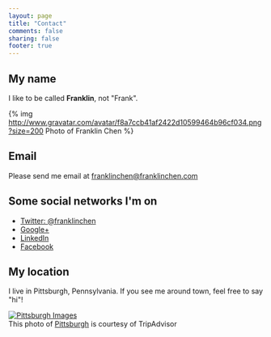 ```yaml
---
layout: page
title: "Contact"
comments: false
sharing: false
footer: true
---
```

## My name

I like to be called **Franklin**, not "Frank".

{% img http://www.gravatar.com/avatar/f8a7ccb41af2422d10599464b96cf034.png?size=200 Photo of Franklin Chen %}

## Email

Please send me email at <a href='&#109;&#97;&#105;&#108;&#116;&#111;&#58;&#102;&#114;&#97;&#110;&#107;&#108;&#105;&#110;&#99;&#104;&#101;&#110;&#64;&#102;&#114;&#97;&#110;&#107;&#108;&#105;&#110;&#99;&#104;&#101;&#110;&#46;&#99;&#111;&#109;'>&#102;&#114;&#97;&#110;&#107;&#108;&#105;&#110;&#99;&#104;&#101;&#110;&#64;&#102;&#114;&#97;&#110;&#107;&#108;&#105;&#110;&#99;&#104;&#101;&#110;&#46;&#99;&#111;&#109;</a>

## Some social networks I'm on

- [Twitter: @franklinchen](http://twitter.com/franklinchen)
- [Google+](http://plus.google.com/+FranklinChen?rel=me)
- [LinkedIn](http://www.linkedin.com/in/franklinchen)
- [Facebook](http://www.facebook.com/franklin.chen)

## My location

I live in Pittsburgh, Pennsylvania. If you see me around town, feel free to say "hi"!

<a href="http://www.tripadvisor.com/LocationPhotos-g53449-Pittsburgh_Pennsylvania.html"><img alt="Pittsburgh Images" src="http://media-cdn.tripadvisor.com/media/photo-s/01/34/bd/a1/view-from-top-of-incline.jpg"/></a><br/>This photo of <a href="http://www.tripadvisor.com/Tourism-g53449-Pittsburgh_Pennsylvania-Vacations.html">Pittsburgh</a> is courtesy of TripAdvisor
